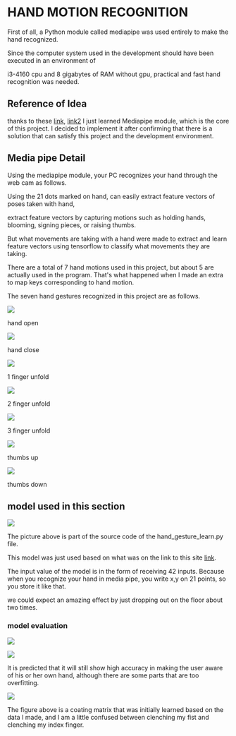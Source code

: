 # HAND MOTION RECOGNITION



First of all, a Python module called mediapipe was used entirely to make the hand recognized.



Since the computer system used in the development should have been executed in an environment of 

i3-4160 cpu and 8 gigabytes of RAM without gpu, practical and fast hand recognition was needed.



## Reference of Idea

thanks to these [link](https://gist.github.com/TheJLifeX/74958cc59db477a91837244ff598ef4a), [link2](https://google.github.io/mediapipe/solutions/hands.html) I just learned Mediapipe module, which is the core of this project.  I decided to implement it after confirming that there is a solution that can satisfy this project and the development environment.



## Media pipe Detail

Using the mediapipe module, your PC recognizes your hand through the web cam as follows.



[](https://github.com/loud11/OSS2021/blob/main/resource/hand/hand_onmarked.png)



Using the 21 dots marked on hand,  can easily extract feature vectors of poses taken with hand,

extract feature vectors by capturing motions such as holding hands, blooming, signing pieces, or raising thumbs.



But what movements are taking with a hand were made to extract and learn feature vectors using tensorflow to classify what movements they are taking.



There are a total of 7 hand motions used in this project, but about 5 are actually used in the program.
That's what happened when I made an extra to map keys corresponding to hand motion.



The seven hand gestures recognized in this project are as follows.

![](https://github.com/loud11/OSS2021/blob/main/resource/hand/handopen.png)

hand open

![](https://github.com/loud11/OSS2021/blob/main/resource/hand/close.png)

hand close

![](https://github.com/loud11/OSS2021/blob/main/resource/hand/1finger.png)

1 finger unfold

![](https://github.com/loud11/OSS2021/blob/main/resource/hand/2finger.png)

2 finger unfold

![](https://github.com/loud11/OSS2021/blob/main/resource/hand/3finger.png)

3 finger unfold

![](https://github.com/loud11/OSS2021/blob/main/resource/hand/thumbsup.png)

thumbs up

![](https://github.com/loud11/OSS2021/blob/main/resource/hand/thumbsdown.png)

thumbs down



## model used in this section



![](https://github.com/loud11/OSS2021/blob/main/resource/hand/model.png)

The picture above is part of the source code of the hand_gesture_learn.py file.



This model was just used based on what was on the link to this site [link](https://optisol.com.au/insight/alphabet-hand-gestures-recognition-using-mediapipe/).



The input value of the model is in the form of receiving 42 inputs. Because when you recognize your hand in media pipe, you write x,y on 21 points, so you store it like that.



we could expect an amazing effect by just dropping out on the floor about two times.



### model evaluation



![](https://github.com/loud11/OSS2021/blob/main/resource/hand/hand_model_loc.png)



![](https://github.com/loud11/OSS2021/blob/main/resource/hand/hand_model_loc_loss.png)



It is predicted that it will still show high accuracy in making the user aware of his or her own hand, although there are some parts that are too overfitting.



![](https://github.com/loud11/OSS2021/blob/main/resource/hand/final.png)



The figure above is a coating matrix that was initially learned based on the data I made, and I am a little confused between clenching my fist and clenching my index finger.